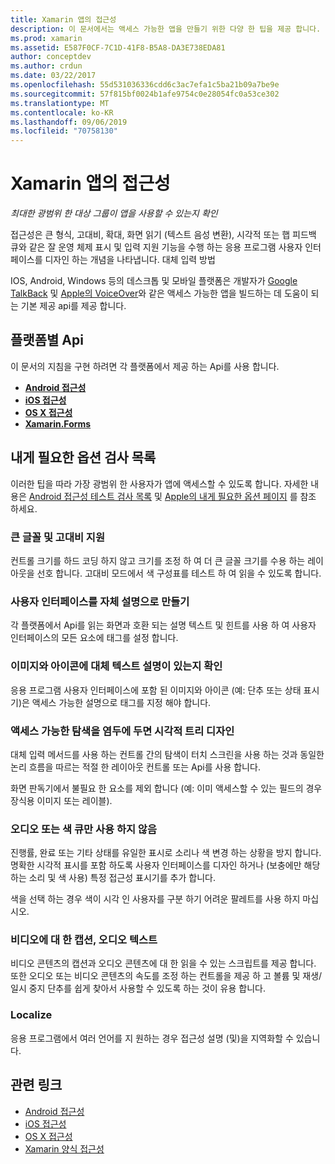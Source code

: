 ```yaml
---
title: Xamarin 앱의 접근성
description: 이 문서에서는 액세스 가능한 앱을 만들기 위한 다양 한 팁을 제공 합니다. 예를 들어 큰 글꼴, 고대비, 자체 기술 인터페이스 등에 대 한 권장 사항을 포함 합니다.
ms.prod: xamarin
ms.assetid: E587F0CF-7C1D-41F8-B5A8-DA3E738EDA81
author: conceptdev
ms.author: crdun
ms.date: 03/22/2017
ms.openlocfilehash: 55d531036336cdd6c3ac7efa1c5ba21b09a7be9e
ms.sourcegitcommit: 57f815bf0024b1afe9754c0e28054fc0a53ce302
ms.translationtype: MT
ms.contentlocale: ko-KR
ms.lasthandoff: 09/06/2019
ms.locfileid: "70758130"
---
```

# <a name="accessibility-in-xamarin-apps"></a>Xamarin 앱의 접근성

_최대한 광범위 한 대상 그룹이 앱을 사용할 수 있는지 확인_

접근성은 큰 형식, 고대비, 확대, 화면 읽기 (텍스트 음성 변환), 시각적 또는 햅 피드백 큐와 같은 잘 운영 체제 표시 및 입력 지원 기능을 수행 하는 응용 프로그램 사용자 인터페이스를 디자인 하는 개념을 나타냅니다. 대체 입력 방법

IOS, Android, Windows 등의 데스크톱 및 모바일 플랫폼은 개발자가 [Google TalkBack](https://play.google.com/store/apps/details?id=com.google.android.marvin.talkback) 및 [Apple의 VoiceOver](http://www.apple.com/accessibility/ios/voiceover/)와 같은 액세스 가능한 앱을 빌드하는 데 도움이 되는 기본 제공 api를 제공 합니다.

## <a name="platform-specific-apis"></a>플랫폼별 Api

이 문서의 지침을 구현 하려면 각 플랫폼에서 제공 하는 Api를 사용 합니다.

- [**Android 접근성**](~/android/app-fundamentals/accessibility.md)
- [**iOS 접근성**](~/ios/app-fundamentals/accessibility.md)
- [**OS X 접근성**](~/mac/app-fundamentals/accessibility.md)
- [**Xamarin.Forms**](~/xamarin-forms/app-fundamentals/accessibility/index.md)

<a name="checklist" />

## <a name="accessibility-checklist"></a>내게 필요한 옵션 검사 목록

이러한 팁을 따라 가장 광범위 한 사용자가 앱에 액세스할 수 있도록 합니다. 자세한 내용은 [Android 접근성 테스트 검사 목록](https://developer.android.com/training/accessibility/testing.html) 및 [Apple의 내게 필요한 옵션 페이지](http://www.apple.com/accessibility/) 를 참조 하세요.

### <a name="support-large-fonts-and-high-contrast"></a>큰 글꼴 및 고대비 지원

컨트롤 크기를 하드 코딩 하지 않고 크기를 조정 하 여 더 큰 글꼴 크기를 수용 하는 레이아웃을 선호 합니다.
고대비 모드에서 색 구성표를 테스트 하 여 읽을 수 있도록 합니다.

### <a name="make-the-user-interface-self-describing"></a>사용자 인터페이스를 자체 설명으로 만들기

각 플랫폼에서 Api를 읽는 화면과 호환 되는 설명 텍스트 및 힌트를 사용 하 여 사용자 인터페이스의 모든 요소에 태그를 설정 합니다.

### <a name="ensure-that-images-and-icons-have-an-alternate-text-description"></a>이미지와 아이콘에 대체 텍스트 설명이 있는지 확인

응용 프로그램 사용자 인터페이스에 포함 된 이미지와 아이콘 (예: 단추 또는 상태 표시기)은 액세스 가능한 설명으로 태그를 지정 해야 합니다.

### <a name="design-the-visual-tree-with-accessible-navigation-in-mind"></a>액세스 가능한 탐색을 염두에 두면 시각적 트리 디자인

대체 입력 메서드를 사용 하는 컨트롤 간의 탐색이 터치 스크린을 사용 하는 것과 동일한 논리 흐름을 따르는 적절 한 레이아웃 컨트롤 또는 Api를 사용 합니다.

화면 판독기에서 불필요 한 요소를 제외 합니다 (예: 이미 액세스할 수 있는 필드의 경우 장식용 이미지 또는 레이블).

### <a name="dont-rely-on-audio-or-color-cues-alone"></a>오디오 또는 색 큐만 사용 하지 않음

진행률, 완료 또는 기타 상태를 유일한 표시로 소리나 색 변경 하는 상황을 방지 합니다. 명확한 시각적 표시를 포함 하도록 사용자 인터페이스를 디자인 하거나 (보충에만 해당 하는 소리 및 색 사용) 특정 접근성 표시기를 추가 합니다.

색을 선택 하는 경우 색이 시각 인 사용자를 구분 하기 어려운 팔레트를 사용 하지 마십시오.

### <a name="captioning-for-video-text-for-audio"></a>비디오에 대 한 캡션, 오디오 텍스트

비디오 콘텐츠의 캡션과 오디오 콘텐츠에 대 한 읽을 수 있는 스크립트를 제공 합니다. 또한 오디오 또는 비디오 콘텐츠의 속도를 조정 하는 컨트롤을 제공 하 고 볼륨 및 재생/일시 중지 단추를 쉽게 찾아서 사용할 수 있도록 하는 것이 유용 합니다.

### <a name="localize"></a>Localize

응용 프로그램에서 여러 언어를 지 원하는 경우 접근성 설명 (및)을 지역화할 수 있습니다.

## <a name="related-links"></a>관련 링크

- [Android 접근성](~/android/app-fundamentals/accessibility.md)
- [iOS 접근성](~/ios/app-fundamentals/accessibility.md)
- [OS X 접근성](~/mac/app-fundamentals/accessibility.md)
- [Xamarin 양식 접근성](~/xamarin-forms/app-fundamentals/accessibility/index.md)
